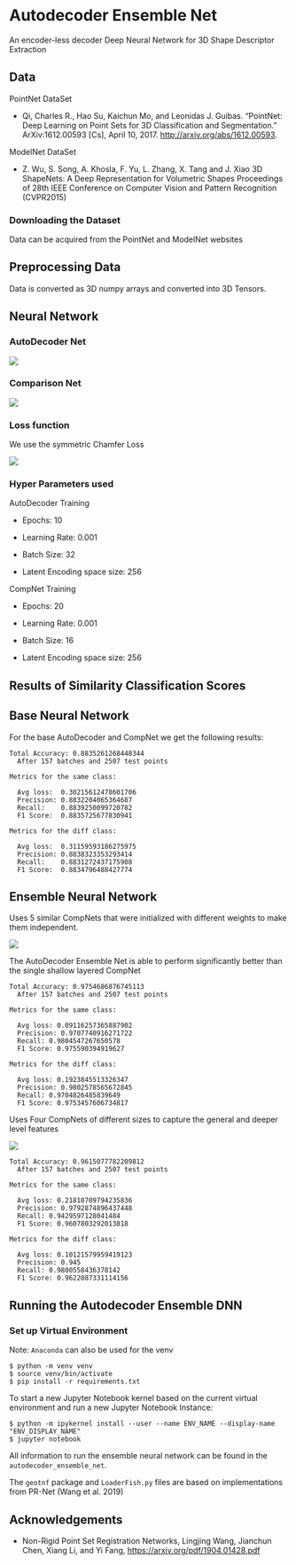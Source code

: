 # Autodecoder Ensemble Net

An encoder-less decoder Deep Neural Network for 3D Shape Descriptor Extraction

## Data

PointNet DataSet

-   Qi, Charles R., Hao Su, Kaichun Mo, and Leonidas J. Guibas. “PointNet: Deep Learning on Point Sets for 3D Classification and Segmentation.” ArXiv:1612.00593 [Cs], April 10, 2017. <http://arxiv.org/abs/1612.00593>.

ModelNet DataSet

-   Z. Wu, S. Song, A. Khosla, F. Yu, L. Zhang, X. Tang and J. Xiao
    3D ShapeNets: A Deep Representation for Volumetric Shapes
    Proceedings of 28th IEEE Conference on Computer Vision and Pattern Recognition (CVPR2015)

### Downloading the Dataset

Data can be acquired from the PointNet and ModelNet websites

## Preprocessing Data

Data is converted as 3D numpy arrays and converted into 3D Tensors.

## Neural Network

### AutoDecoder Net

![](./img/Autodecoder.png)

### Comparison Net

![](./img/compnet.png)

### Loss function

We use the symmetric Chamfer Loss

![](./img/Chamfer_loss.png)

### Hyper Parameters used

AutoDecoder Training

-   Epochs: 10

-   Learning Rate: 0.001

-   Batch Size: 32

-   Latent Encoding space size: 256

CompNet Training

-   Epochs: 20

-   Learning Rate: 0.001

-   Batch Size: 16

-   Latent Encoding space size: 256  

## Results of Similarity Classification Scores

## Base Neural Network

For the base AutoDecoder and CompNet we get the following results:

    Total Accuracy: 0.8835261268448344
      After 157 batches and 2507 test points

    Metrics for the same class:

      Avg loss:  0.30215612478601706
      Precision: 0.8832204065364687
      Recall:    0.8839250099720782
      F1 Score:  0.8835725677830941

    Metrics for the diff class:

      Avg loss:  0.31159593186275975
      Precision: 0.8838323353293414
      Recall:    0.8831272437175908
      F1 Score:  0.8834796488427774

## Ensemble Neural Network

Uses 5 similar CompNets that were initialized with different weights to make them independent.

![](./img/ensemble.jpg)

The AutoDecoder Ensemble Net is able to perform significantly better than the single shallow layered CompNet

    Total Accuracy: 0.9754686876745113
      After 157 batches and 2507 test points

    Metrics for the same class:

      Avg loss: 0.09116257365887902
      Precision: 0.9707740916271722
      Recall: 0.9804547267650578
      F1 Score: 0.975590394919627

    Metrics for the diff class:

      Avg loss: 0.1923845513326347
      Precision: 0.9802578565672845
      Recall: 0.9704826485839649
      F1 Score: 0.9753457606734817

Uses Four CompNets of different sizes to capture the general and deeper level features

![](./img/ensemble2.jpg)

    Total Accuracy: 0.9615077782209812
      After 157 batches and 2507 test points

    Metrics for the same class:

      Avg loss: 0.21810709794235836
      Precision: 0.9792874896437448
      Recall: 0.9429597128041484
      F1 Score: 0.9607803292013818

    Metrics for the diff class:

      Avg loss: 0.10121579959419123
      Precision: 0.945
      Recall: 0.9800558436378142
      F1 Score: 0.9622087331114156

## Running the Autodecoder Ensemble DNN

### Set up Virtual Environment

Note: `Anaconda` can also be used for the venv

```shell
$ python -m venv venv
$ source venv/bin/activate
$ pip install -r requirements.txt
```

To start a new Jupyter Notebook kernel based on the current virtual environment and run a new Jupyter Notebook Instance:

```shell
$ python -m ipykernel install --user --name ENV_NAME --display-name "ENV_DISPLAY_NAME"
$ jupyter notebook
```

All information to run the ensemble neural network can be found in the `autodecoder_ensemble_net`.

The `geotnf` package and `LoaderFish.py` files are based on implementations from PR-Net (Wang et al. 2019)

## Acknowledgements

-   Non-Rigid Point Set Registration Networks, Lingjing Wang, Jianchun Chen, Xiang Li, and Yi Fang, <https://arxiv.org/pdf/1904.01428.pdf>
